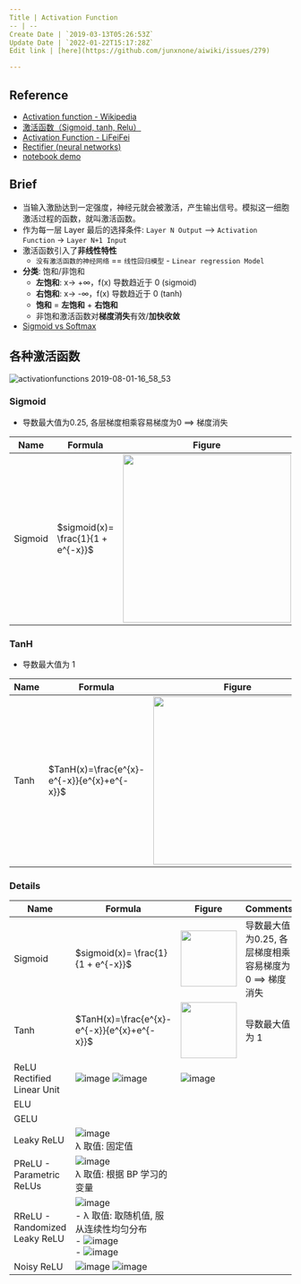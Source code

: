 ```yaml
---
Title | Activation Function
-- | --
Create Date | `2019-03-13T05:26:53Z`
Update Date | `2022-01-22T15:17:28Z`
Edit link | [here](https://github.com/junxnone/aiwiki/issues/279)

---
```

## Reference
- [Activation function - Wikipedia](https://en.wikipedia.org/wiki/Activation_function)
- [激活函数（Sigmoid, tanh, Relu）](https://blog.csdn.net/weixin_41417982/article/details/81437088)
- [Activation Function - LiFeiFei](https://study.163.com/course/courseLearn.htm?courseId=1004697005#/learn/video?lessonId=1050369427&courseId=1004697005)
- [Rectifier (neural networks)](https://en.wikipedia.org/wiki/Rectifier_(neural_networks))
- [notebook demo](https://github.com/junxnone/examples/blob/master/nn/Activation_Function.ipynb)

## Brief
- 当输入激励达到一定强度，神经元就会被激活，产生输出信号。模拟这一细胞激活过程的函数，就叫激活函数。
- 作为每一层 Layer 最后的选择条件: `Layer N Output` --> `Activation Function` -> `Layer N+1 Input`
- 激活函数引入了**非线性特性**
  - `没有激活函数的神经网络` == `线性回归模型` - `Linear regression Model`
- **分类**: 饱和/非饱和
  - **左饱和**: x-> +∞，f(x) 导数趋近于 0 (sigmoid)
  - **右饱和**: x-> -∞，f(x) 导数趋近于 0 (tanh)
  - **饱和** = **左饱和** + **右饱和**
  - 非饱和激活函数对**梯度消失**有效/**加快收敛**
- [Sigmoid vs Softmax](/Sigmoid_vs_Softmax)



## 各种激活函数
 
![activationfunctions 2019-08-01-16_58_53](https://user-images.githubusercontent.com/2216970/108931660-f305c600-7682-11eb-980a-b239c9fcddad.gif)


### Sigmoid
- 导数最大值为0.25, 各层梯度相乘容易梯度为0 ==> 梯度消失

Name | Formula | Figure 
-- | -- | -- 
Sigmoid |$sigmoid(x)= \frac{1}{1 + e^{-x}}$ | <img width="300px" src="https://user-images.githubusercontent.com/2216970/150641254-016e40a7-5f30-4f7a-af24-bc4e50749d6b.png">

### TanH
- 导数最大值为 1 

Name | Formula | Figure 
-- | -- | -- 
Tanh |  $TanH(x)=\frac{e^{x}-e^{-x}}{e^{x}+e^{-x}}$| <img width="300px" src="https://user-images.githubusercontent.com/2216970/150644171-1fad01e1-cccf-4baf-9298-fd5aec6abac5.png">

### Details

Name | Formula | Figure | Comments
-- | -- | -- | --
Sigmoid |$sigmoid(x)= \frac{1}{1 + e^{-x}}$ | <img width="100px" src="https://user-images.githubusercontent.com/2216970/150641254-016e40a7-5f30-4f7a-af24-bc4e50749d6b.png">| 导数最大值为0.25, 各层梯度相乘容易梯度为0 ==> 梯度消失
Tanh |  $TanH(x)=\frac{e^{x}-e^{-x}}{e^{x}+e^{-x}}$| <img width="100px" src="https://user-images.githubusercontent.com/2216970/150644171-1fad01e1-cccf-4baf-9298-fd5aec6abac5.png">| 导数最大值为 1 
ReLU<br>Rectified Linear Unit | ![image](https://user-images.githubusercontent.com/2216970/106373634-89153c00-63b6-11eb-8268-f33bad22f76d.png) ![image](https://user-images.githubusercontent.com/2216970/113401331-ca859000-93d5-11eb-86dd-fc9b60ffe3a9.png) | ![image](https://user-images.githubusercontent.com/2216970/106373636-8c102c80-63b6-11eb-84b9-817057c21ddd.png)
ELU | 
GELU | 
Leaky ReLU | ![image](https://user-images.githubusercontent.com/2216970/72238418-9d09c680-3618-11ea-9f66-6aaa0f799628.png)<br>λ 取值:  固定值| | 
PReLU - Parametric ReLUs | ![image](https://user-images.githubusercontent.com/2216970/72238418-9d09c680-3618-11ea-9f66-6aaa0f799628.png) <br>λ 取值:  根据 BP 学习的变量| | 
RReLU - Randomized Leaky ReLU | ![image](https://user-images.githubusercontent.com/2216970/72238418-9d09c680-3618-11ea-9f66-6aaa0f799628.png) <br>- λ 取值: 取随机值, 服从连续性均匀分布<br>  - ![image](https://user-images.githubusercontent.com/2216970/72239086-c6c3ed00-361a-11ea-9927-e1a827df7cad.png)<br>  - ![image](https://user-images.githubusercontent.com/2216970/72239101-d3484580-361a-11ea-9faa-db854ffb3b4e.png)| | 
Noisy ReLU | ![image](https://user-images.githubusercontent.com/2216970/72239128-ec50f680-361a-11ea-81d0-4ca8a7243df5.png) ![image](https://user-images.githubusercontent.com/2216970/72239134-f07d1400-361a-11ea-9da3-b69d0f017b37.png) |


